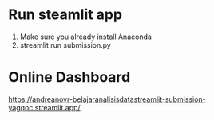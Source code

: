 # Run steamlit app
1. Make sure you already install Anaconda
2. streamlit run submission.py

# Online Dashboard
https://andreanovr-belajaranalisisdatastreamlit-submission-yagqoc.streamlit.app/
